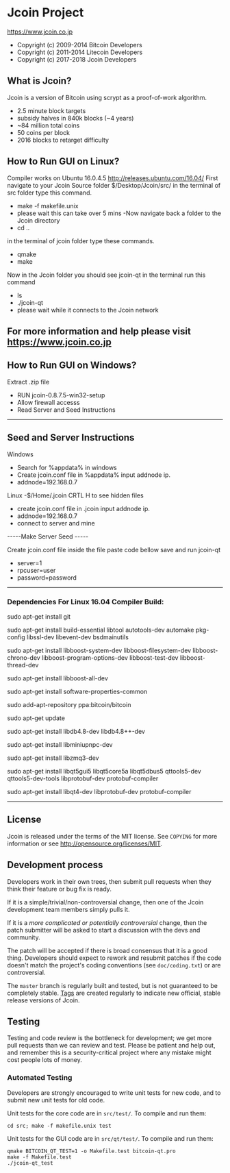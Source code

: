 Jcoin Project
================================

https://www.jcoin.co.jp

- Copyright (c) 2009-2014 Bitcoin Developers
- Copyright (c) 2011-2014 Litecoin Developers
- Copyright (c) 2017-2018 Jcoin Developers

What is Jcoin?
----------------

Jcoin is a version of Bitcoin using scrypt as a proof-of-work algorithm.
 - 2.5 minute block targets
 - subsidy halves in 840k blocks (~4 years)
 - ~84 million total coins
 - 50 coins per block
 - 2016 blocks to retarget difficulty

How to Run GUI on Linux?
----------------
Compiler works on Ubuntu 16.0.4.5
http://releases.ubuntu.com/16.04/
First navigate to your Jcoin Source folder $/Desktop/Jcoin/src/
in the terminal of src folder type this command.
 - make -f makefile.unix
 - please wait this can take over 5 mins
 -Now navigate back a folder to the Jcoin directory
 - cd ..
 
in the terminal of jcoin folder type these commands.
 - qmake 
 - make

Now in the Jcoin folder you should see jcoin-qt
in the terminal run this command
 - ls
 - ./jcoin-qt
 - please wait while it connects to the Jcoin network

For more information and help please visit https://www.jcoin.co.jp
------------------------------------------------------------------------------

How to Run GUI on Windows?
----------------
Extract .zip file
 - RUN jcoin-0.8.7.5-win32-setup
 - Allow firewall accesss
 - Read Server and Seed Instructions

------------------------------------------------------------------------------

Seed and Server Instructions
----------------
Windows
 - Search for %appdata% in windows
 - Create jcoin.conf file in %appdata% input addnode ip.
 - addnode=192.168.0.7
 
 Linux
 -$/Home/.jcoin CRTL H to see hidden files
 - create jcoin.conf file in .jcoin input addnode ip.
 - addnode=192.168.0.7
 - connect to server and mine

-----Make Server Seed -----

Create jcoin.conf file inside the file paste code bellow save and run jcoin-qt

- server=1
- rpcuser=user
- password=password

---------------------------

### Dependencies For Linux 16.04 Compiler Build:

sudo apt-get install git
 
sudo apt-get install build-essential libtool autotools-dev automake pkg-config libssl-dev libevent-dev bsdmainutils
 
sudo apt-get install libboost-system-dev libboost-filesystem-dev libboost-chrono-dev libboost-program-options-dev libboost-test-dev libboost-thread-dev
 
sudo apt-get install libboost-all-dev
 
sudo apt-get install software-properties-common
 
sudo add-apt-repository ppa:bitcoin/bitcoin
 
sudo apt-get update
 
sudo apt-get install libdb4.8-dev libdb4.8++-dev
 
sudo apt-get install libminiupnpc-dev
 
sudo apt-get install libzmq3-dev
 
sudo apt-get install libqt5gui5 libqt5core5a libqt5dbus5 qttools5-dev qttools5-dev-tools libprotobuf-dev protobuf-compiler
 
sudo apt-get install libqt4-dev libprotobuf-dev protobuf-compiler


--------------------------------------------------------------------------------------------------------------------------------


License
-------

Jcoin is released under the terms of the MIT license. See `COPYING` for more
information or see http://opensource.org/licenses/MIT.

Development process
-------------------

Developers work in their own trees, then submit pull requests when they think
their feature or bug fix is ready.

If it is a simple/trivial/non-controversial change, then one of the Jcoin
development team members simply pulls it.

If it is a *more complicated or potentially controversial* change, then the patch
submitter will be asked to start a discussion with the devs and community.

The patch will be accepted if there is broad consensus that it is a good thing.
Developers should expect to rework and resubmit patches if the code doesn't
match the project's coding conventions (see `doc/coding.txt`) or are
controversial.

The `master` branch is regularly built and tested, but is not guaranteed to be
completely stable. [Tags](https://github.com/jcoindev/jcoin/tags) are created
regularly to indicate new official, stable release versions of Jcoin.

Testing
-------

Testing and code review is the bottleneck for development; we get more pull
requests than we can review and test. Please be patient and help out, and
remember this is a security-critical project where any mistake might cost people
lots of money.

### Automated Testing

Developers are strongly encouraged to write unit tests for new code, and to
submit new unit tests for old code.

Unit tests for the core code are in `src/test/`. To compile and run them:

    cd src; make -f makefile.unix test

Unit tests for the GUI code are in `src/qt/test/`. To compile and run them:

    qmake BITCOIN_QT_TEST=1 -o Makefile.test bitcoin-qt.pro
    make -f Makefile.test
    ./jcoin-qt_test

